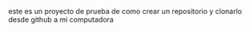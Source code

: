 este es un proyecto de prueba de como crear  un repositorio y clonarlo desde github a mi computadora

